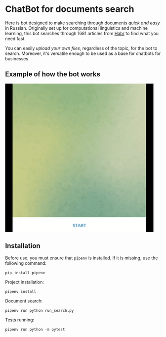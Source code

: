 # ChatBot for documents search

Here is bot designed to make searching through documents *quick and easy* in Russian. Originally set up for computational linguistics and machine learning, this bot searches through 1681 articles from [Habr](habr.ru) to find what you need fast.

You can easily *upload your own files*, regardless of the topic, for the bot to search. Moreover, it's versatile enough to be used as a base for chatbots for businesses. 


## Example of how the bot works

![bot_example](images/bot_example.gif)

## Installation
Before use, you must ensure that `pipenv` is installed. If it is missing, use the following command:
```
pip install pipenv
```

Project installation:
```
pipenv install
```

Document search:
```
pipenv run python run_search.py
```

Tests running:
```
pipenv run python -m pytest
```
